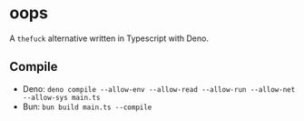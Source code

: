 # oops

A `thefuck` alternative written in Typescript with Deno.

## Compile

- Deno: `deno compile --allow-env --allow-read --allow-run --allow-net --allow-sys main.ts`
- Bun: `bun build main.ts --compile`